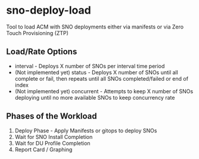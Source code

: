 # sno-deploy-load

Tool to load ACM with SNO deployments either via manifests or via Zero Touch Provisioning (ZTP)

## Load/Rate Options

* interval - Deploys X number of SNOs per interval time period
* (Not implemented yet) status - Deploys X number of SNOs until all complete or fail, then repeats until all SNOs completed/failed or end of index
* (Not implemented yet) concurrent - Attempts to keep X number of SNOs deploying until no more available SNOs to keep concurrency rate

## Phases of the Workload

1. Deploy Phase - Apply Manifests or gitops to deploy SNOs
2. Wait for SNO Install Completion
3. Wait for DU Profile Completion
4. Report Card / Graphing
